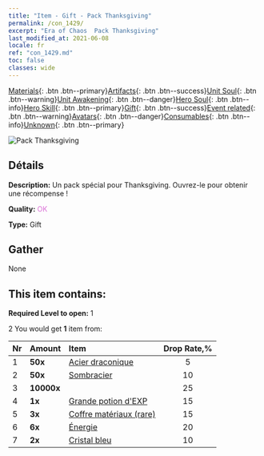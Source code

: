 ```yaml
---
title: "Item - Gift - Pack Thanksgiving"
permalink: /con_1429/
excerpt: "Era of Chaos  Pack Thanksgiving"
last_modified_at: 2021-06-08
locale: fr
ref: "con_1429.md"
toc: false
classes: wide
---
```

 [Materials](/ItemsFR/){: .btn .btn--primary}[Artifacts](/ItemsFR/Artifacts/){: .btn .btn--success}[Unit Soul](/ItemsFR/UnitSoul/){: .btn .btn--warning}[Unit Awakening](/ItemsFR/UnitAwakening/){: .btn .btn--danger}[Hero Soul](/ItemsFR/HeroSoul/){: .btn .btn--info}[Hero Skill](/ItemsFR/HeroSkill/){: .btn .btn--primary}[Gift](/ItemsFR/Gift/){: .btn .btn--success}[Event related](/ItemsFR/Events/){: .btn .btn--warning}[Avatars](/ItemsFR/Avatars/){: .btn .btn--danger}[Consumables](/ItemsFR/Consumables/){: .btn .btn--info}[Unknown](/ItemsFR/Unknown/){: .btn .btn--primary}

 ![Pack Thanksgiving](/images/t/i_907043.png)

## Détails
 **Description:** Un pack spécial pour Thanksgiving. Ouvrez-le pour obtenir une récompense !

 **Quality:** <span style="color: #DA70D6">OK</span>

 **Type:** Gift

## Gather

  None

## This item contains:

 **Required Level to open:** 1

 2 You would get **1** item  from:

  | Nr | Amount |     Item    | Drop Rate,% |
  |:---|:-------|:------------|:---------:|
  | 1 |  **50x** | [Acier draconique](/ItemsFR/con_880/) | 5 | 
  | 2 |  **50x** | [Sombracier](/ItemsFR/con_881/) | 10 | 
  | 3 |  **10000x** | <i class="fas fa-coins"/> | 25 | 
  | 4 |  **1x** | [Grande potion d'EXP](/ItemsFR/con_702/) | 15 | 
  | 5 |  **3x** | [Coffre matériaux (rare)](/ItemsFR/con_757/) | 15 | 
  | 6 |  **6x** | [Énergie](/ItemsFR/con_900/) | 20 | 
  | 7 |  **2x** | [Cristal bleu](/ItemsFR/con_716/) | 10 | 
